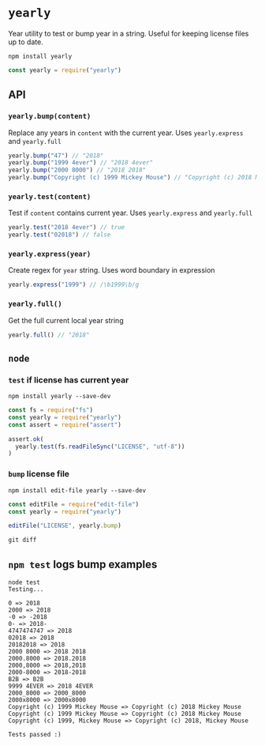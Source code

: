 # `yearly`

Year utility to test or bump year in a string. Useful for keeping license files up to date.

```
npm install yearly
```

```js
const yearly = require("yearly")
```

## API

### `yearly.bump(content)`
Replace any years in `content` with the current year. Uses `yearly.express` and `yearly.full`

```js
yearly.bump("47") // "2018"
yearly.bump("1999 4ever") // "2018 4ever"
yearly.bump("2000 8000") // "2018 2018"
yearly.bump("Copyright (c) 1999 Mickey Mouse") // "Copyright (c) 2018 Mickey Mouse"
```

### `yearly.test(content)`
Test if `content` contains current year. Uses `yearly.express` and `yearly.full`

```js
yearly.test("2018 4ever") // true
yearly.test("02018") // false
```

### `yearly.express(year)`
Create regex for `year` string. Uses word boundary in expression

```js
yearly.express("1999") // /\b1999\b/g
```

### `yearly.full()`
Get the full current local year string

```js
yearly.full() // "2018"
```

## `node`

### `test` if license has current year

```
npm install yearly --save-dev
```

```js
const fs = require("fs")
const yearly = require("yearly")
const assert = require("assert")

assert.ok(
  yearly.test(fs.readFileSync("LICENSE", "utf-8"))
)
```

### `bump` license file

```
npm install edit-file yearly --save-dev
```

```js
const editFile = require("edit-file")
const yearly = require("yearly")

editFile("LICENSE", yearly.bump)
```

```
git diff
```

## `npm test` logs bump examples

```
node test
Testing...

0 => 2018
2000 => 2018
-0 => -2018
0- => 2018-
4747474747 => 2018
02018 => 2018
20182018 => 2018
2000 8000 => 2018 2018
2000.8000 => 2018.2018
2000,8000 => 2018,2018
2000-8000 => 2018-2018
B2B => B2B
9999 4EVER => 2018 4EVER
2000_8000 => 2000_8000
2000x8000 => 2000x8000
Copyright (c) 1999 Mickey Mouse => Copyright (c) 2018 Mickey Mouse
Copyright (c) 1999 Mickey Mouse => Copyright (c) 2018 Mickey Mouse
Copyright (c) 1999, Mickey Mouse => Copyright (c) 2018, Mickey Mouse

Tests passed :)
```
